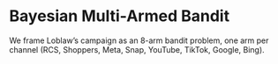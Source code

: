 # Bayesian Multi-Armed Bandit
We frame Loblaw’s campaign as an 8-arm bandit problem, one arm per channel (RCS, Shoppers, Meta, Snap, YouTube, TikTok, Google, Bing).
